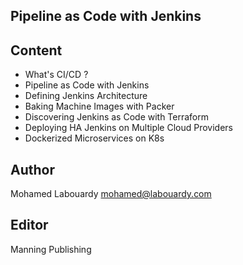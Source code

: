 ## Pipeline as Code with Jenkins

## Content

* What's CI/CD ?
* Pipeline as Code with Jenkins
* Defining Jenkins Architecture
* Baking Machine Images with Packer
* Discovering Jenkins as Code with Terraform
* Deploying HA Jenkins on Multiple Cloud Providers
* Dockerized Microservices on K8s

## Author

Mohamed Labouardy <mohamed@labouardy.com>

## Editor

Manning Publishing 
